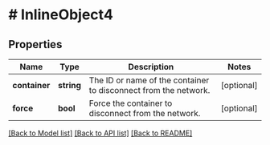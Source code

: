 # # InlineObject4

## Properties

Name | Type | Description | Notes
------------ | ------------- | ------------- | -------------
**container** | **string** | The ID or name of the container to disconnect from the network. | [optional] 
**force** | **bool** | Force the container to disconnect from the network. | [optional] 

[[Back to Model list]](../../README.md#documentation-for-models) [[Back to API list]](../../README.md#documentation-for-api-endpoints) [[Back to README]](../../README.md)


